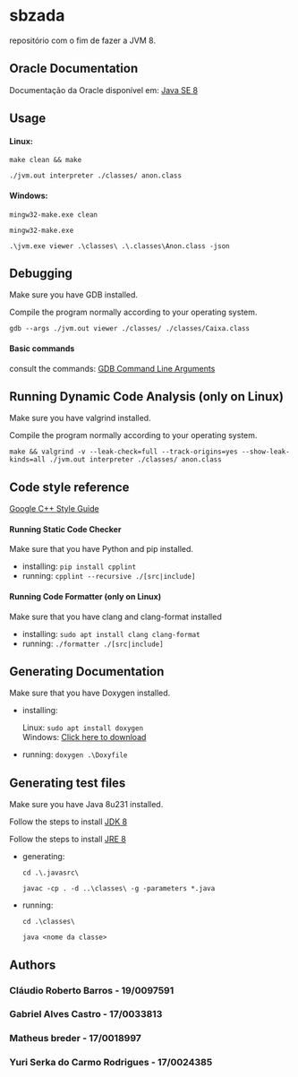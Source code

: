 # sbzada

repositório com o fim de fazer a JVM 8.

## Oracle Documentation

Documentação da Oracle disponível em: [Java SE 8](https://docs.oracle.com/javase/specs/jvms/se8/html/index.html)

## Usage

#### Linux:
`make clean && make`

`./jvm.out interpreter ./classes/ anon.class`

#### Windows:
`mingw32-make.exe clean`

`mingw32-make.exe`

`.\jvm.exe viewer .\classes\ .\.classes\Anon.class -json`

## Debugging

Make sure you have GDB installed.

Compile the program normally according to your operating system.

`gdb --args ./jvm.out viewer ./classes/ ./classes/Caixa.class`

#### Basic commands
consult the commands: [GDB Command Line Arguments](http://www.yolinux.com/TUTORIALS/GDB-Commands.html)
 

## Running Dynamic Code Analysis (only on Linux)

Make sure you have valgrind installed.

Compile the program normally according to your operating system.

```make && valgrind -v --leak-check=full --track-origins=yes --show-leak-kinds=all ./jvm.out interpreter ./classes/ anon.class```

## Code style reference
[Google C++ Style Guide](https://google.github.io/styleguide/cppguide.html)

#### Running Static Code Checker
Make sure that you have Python and pip installed.

- installing: `pip install cpplint`
- running: `cpplint --recursive ./[src|include]`

#### Running Code Formatter (only on Linux)
Make sure that you have clang and clang-format installed

- installing: `sudo apt install clang clang-format`
- running: `./formatter ./[src|include]`

## Generating Documentation
Make sure that you have Doxygen installed.

- installing:

   Linux: `sudo apt install doxygen`<br/>
   Windows: [Click here to download](http://doxygen.nl/files/doxygen-1.8.16-setup.exe)

- running: `doxygen .\Doxyfile`

## Generating test files
Make sure you have Java 8u231 installed.

Follow the steps to install [JDK 8](https://www.oracle.com/technetwork/java/javase/downloads/jdk8-downloads-2133151.html)

Follow the steps to install [JRE 8](https://www.oracle.com/technetwork/pt/java/javase/downloads/jre8-downloads-2133155.html)

- generating:

   `cd .\.javasrc\`

   `javac -cp . -d ..\classes\ -g -parameters *.java`

- running:

   `cd .\classes\`

   `java <nome da classe>`

## Authors

### Cláudio Roberto Barros - 19/0097591
### Gabriel Alves Castro - 17/0033813
### Matheus breder - 17/0018997
### Yuri Serka do Carmo Rodrigues - 17/0024385